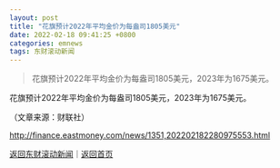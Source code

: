 ```yaml
---
layout: post
title: "花旗预计2022年平均金价为每盎司1805美元"
date: 2022-02-18 09:41:25 +0800
categories: emnews
tags: 东财滚动新闻
---
```

> 花旗预计2022年平均金价为每盎司1805美元，2023年为1675美元。

<p>花旗预计2022年平均金价为每盎司1805美元，2023年为1675美元。</p><p class="em_media">（文章来源：财联社）</p>

<http://finance.eastmoney.com/news/1351,202202182280975553.html>

[返回东财滚动新闻](//finews.withounder.com/emnews/)｜[返回首页](//finews.withounder.com/)